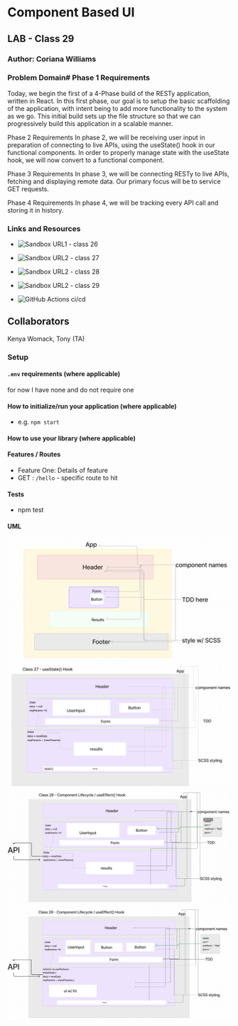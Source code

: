 # Component Based UI

## LAB - Class 29

### Author: Coriana Williams

### Problem Domain# Phase 1 Requirements
Today, we begin the first of a 4-Phase build of the RESTy application, written in React. In this first phase, our goal is to setup the basic scaffolding of the application, with intent being to add more functionality to the system as we go. This initial build sets up the file structure so that we can progressively build this application in a scalable manner.

Phase 2 Requirements
In phase 2, we will be receiving user input in preparation of connecting to live APIs, using the useState() hook in our functional components. In order to properly manage state with the useState hook, we will now convert <App /> to a functional component.

Phase 3 Requirements
In phase 3, we will be connecting RESTy to live APIs, fetching and displaying remote data. Our primary focus will be to service GET requests.

Phase 4 Requirements
In phase 4, we will be tracking every API call and storing it in history.

### Links and Resources
- ![Sandbox URL1 - class 26](https://codesandbox.io/p/github/Coriana1/resty/main?layout=%257B%2522sidebarPanel%2522%253A%2522EXPLORER%2522%252C%2522rootPanelGroup%2522%253A%257B%2522direction%2522%253A%2522horizontal%2522%252C%2522type%2522%253A%2522PANEL_GROUP%2522%252C%2522id%2522%253A%2522ROOT_LAYOUT%2522%252C%2522panels%2522%253A%255B%257B%2522type%2522%253A%2522PANEL_GROUP%2522%252C%2522direction%2522%253A%2522horizontal%2522%252C%2522id%2522%253A%2522EDITOR%2522%252C%2522panels%2522%253A%255B%257B%2522type%2522%253A%2522PANEL%2522%252C%2522panelType%2522%253A%2522TABS%2522%252C%2522id%2522%253A%2522clj6afjvj000b3b6m95pm6ep3%2522%257D%255D%252C%2522sizes%2522%253A%255B100%255D%257D%252C%257B%2522type%2522%253A%2522PANEL_GROUP%2522%252C%2522direction%2522%253A%2522horizontal%2522%252C%2522id%2522%253A%2522DEVTOOLS%2522%252C%2522panels%2522%253A%255B%257B%2522type%2522%253A%2522PANEL%2522%252C%2522panelType%2522%253A%2522TABS%2522%252C%2522id%2522%253A%2522clj6afjvj000d3b6mh9v3wk58%2522%257D%255D%252C%2522sizes%2522%253A%255B100%255D%257D%255D%252C%2522sizes%2522%253A%255B50%252C50%255D%257D%252C%2522tabbedPanels%2522%253A%257B%2522clj6afjvj000b3b6m95pm6ep3%2522%253A%257B%2522tabs%2522%253A%255B%257B%2522id%2522%253A%2522clj6afjvi000a3b6mwiy8xt07%2522%252C%2522mode%2522%253A%2522permanent%2522%252C%2522type%2522%253A%2522FILE%2522%252C%2522filepath%2522%253A%2522%252FREADME.md%2522%257D%255D%252C%2522id%2522%253A%2522clj6afjvj000b3b6m95pm6ep3%2522%252C%2522activeTabId%2522%253A%2522clj6afjvi000a3b6mwiy8xt07%2522%257D%252C%2522clj6afjvj000d3b6mh9v3wk58%2522%253A%257B%2522id%2522%253A%2522clj6afjvj000d3b6mh9v3wk58%2522%252C%2522activeTabId%2522%253A%2522clj6ag7k000b23b6mxc58qvie%2522%252C%2522tabs%2522%253A%255B%257B%2522type%2522%253A%2522TASK_LOG%2522%252C%2522taskId%2522%253A%2522start%2522%252C%2522id%2522%253A%2522clj6ag7k000b23b6mxc58qvie%2522%252C%2522mode%2522%253A%2522permanent%2522%257D%252C%257B%2522type%2522%253A%2522TASK_PORT%2522%252C%2522taskId%2522%253A%2522start%2522%252C%2522port%2522%253A3000%252C%2522id%2522%253A%2522clj6age1i00fb3b6mv0u32klt%2522%252C%2522mode%2522%253A%2522permanent%2522%252C%2522path%2522%253A%2522%2522%257D%255D%257D%257D%252C%2522showDevtools%2522%253Atrue%252C%2522showSidebar%2522%253Atrue%252C%2522sidebarPanelSize%2522%253A15%257D)

- ![Sandbox URL2 - class 27](https://codesandbox.io/p/github/Coriana1/resty/main?layout=%257B%2522sidebarPanel%2522%253A%2522EXPLORER%2522%252C%2522rootPanelGroup%2522%253A%257B%2522direction%2522%253A%2522horizontal%2522%252C%2522type%2522%253A%2522PANEL_GROUP%2522%252C%2522id%2522%253A%2522ROOT_LAYOUT%2522%252C%2522panels%2522%253A%255B%257B%2522type%2522%253A%2522PANEL_GROUP%2522%252C%2522direction%2522%253A%2522horizontal%2522%252C%2522id%2522%253A%2522EDITOR%2522%252C%2522panels%2522%253A%255B%257B%2522type%2522%253A%2522PANEL%2522%252C%2522panelType%2522%253A%2522TABS%2522%252C%2522id%2522%253A%2522clj6afjvj000b3b6m95pm6ep3%2522%257D%255D%252C%2522sizes%2522%253A%255B100%255D%257D%252C%257B%2522type%2522%253A%2522PANEL_GROUP%2522%252C%2522direction%2522%253A%2522horizontal%2522%252C%2522id%2522%253A%2522DEVTOOLS%2522%252C%2522panels%2522%253A%255B%257B%2522type%2522%253A%2522PANEL%2522%252C%2522panelType%2522%253A%2522TABS%2522%252C%2522id%2522%253A%2522clj6afjvj000d3b6mh9v3wk58%2522%257D%255D%252C%2522sizes%2522%253A%255B100%255D%257D%255D%252C%2522sizes%2522%253A%255B50%252C50%255D%257D%252C%2522tabbedPanels%2522%253A%257B%2522clj6afjvj000b3b6m95pm6ep3%2522%253A%257B%2522id%2522%253A%2522clj6afjvj000b3b6m95pm6ep3%2522%252C%2522tabs%2522%253A%255B%257B%2522id%2522%253A%2522clj6afjvi000a3b6mwiy8xt07%2522%252C%2522mode%2522%253A%2522permanent%2522%252C%2522type%2522%253A%2522FILE%2522%252C%2522filepath%2522%253A%2522%252FREADME.md%2522%252C%2522state%2522%253A%2522IDLE%2522%257D%252C%257B%2522type%2522%253A%2522EMPTY_DEVTOOL%2522%252C%2522id%2522%253A%2522clj6glra501xd3b6my4xjb8aj%2522%252C%2522mode%2522%253A%2522permanent%2522%257D%255D%252C%2522activeTabId%2522%253A%2522clj6afjvi000a3b6mwiy8xt07%2522%257D%252C%2522clj6afjvj000d3b6mh9v3wk58%2522%253A%257B%2522id%2522%253A%2522clj6afjvj000d3b6mh9v3wk58%2522%252C%2522tabs%2522%253A%255B%257B%2522type%2522%253A%2522TASK_LOG%2522%252C%2522taskId%2522%253A%2522start%2522%252C%2522id%2522%253A%2522clj6ag7k000b23b6mxc58qvie%2522%252C%2522mode%2522%253A%2522permanent%2522%257D%252C%257B%2522type%2522%253A%2522TASK_PORT%2522%252C%2522taskId%2522%253A%2522start%2522%252C%2522port%2522%253A3000%252C%2522id%2522%253A%2522clj6age1i00fb3b6mv0u32klt%2522%252C%2522mode%2522%253A%2522permanent%2522%252C%2522path%2522%253A%2522%2522%257D%255D%252C%2522activeTabId%2522%253A%2522clj6ag7k000b23b6mxc58qvie%2522%257D%257D%252C%2522showDevtools%2522%253Atrue%252C%2522showSidebar%2522%253Atrue%252C%2522sidebarPanelSize%2522%253A15%257D) 


- ![Sandbox URL2 - class 28](https://codesandbox.io/p/github/Coriana1/resty/main?layout=%257B%2522sidebarPanel%2522%253A%2522EXPLORER%2522%252C%2522rootPanelGroup%2522%253A%257B%2522direction%2522%253A%2522horizontal%2522%252C%2522type%2522%253A%2522PANEL_GROUP%2522%252C%2522id%2522%253A%2522ROOT_LAYOUT%2522%252C%2522panels%2522%253A%255B%257B%2522type%2522%253A%2522PANEL_GROUP%2522%252C%2522direction%2522%253A%2522horizontal%2522%252C%2522id%2522%253A%2522EDITOR%2522%252C%2522panels%2522%253A%255B%257B%2522type%2522%253A%2522PANEL%2522%252C%2522panelType%2522%253A%2522TABS%2522%252C%2522id%2522%253A%2522clj6afjvj000b3b6m95pm6ep3%2522%257D%255D%252C%2522sizes%2522%253A%255B100%255D%257D%252C%257B%2522type%2522%253A%2522PANEL_GROUP%2522%252C%2522direction%2522%253A%2522horizontal%2522%252C%2522id%2522%253A%2522DEVTOOLS%2522%252C%2522panels%2522%253A%255B%257B%2522type%2522%253A%2522PANEL%2522%252C%2522panelType%2522%253A%2522TABS%2522%252C%2522id%2522%253A%2522clj6afjvj000d3b6mh9v3wk58%2522%257D%255D%252C%2522sizes%2522%253A%255B100%255D%257D%255D%252C%2522sizes%2522%253A%255B50%252C50%255D%257D%252C%2522tabbedPanels%2522%253A%257B%2522clj6afjvj000b3b6m95pm6ep3%2522%253A%257B%2522id%2522%253A%2522clj6afjvj000b3b6m95pm6ep3%2522%252C%2522tabs%2522%253A%255B%257B%2522id%2522%253A%2522clj6afjvi000a3b6mwiy8xt07%2522%252C%2522mode%2522%253A%2522permanent%2522%252C%2522type%2522%253A%2522FILE%2522%252C%2522filepath%2522%253A%2522%252FREADME.md%2522%252C%2522state%2522%253A%2522IDLE%2522%257D%252C%257B%2522type%2522%253A%2522EMPTY_DEVTOOL%2522%252C%2522id%2522%253A%2522clj6glra501xd3b6my4xjb8aj%2522%252C%2522mode%2522%253A%2522permanent%2522%257D%255D%252C%2522activeTabId%2522%253A%2522clj6afjvi000a3b6mwiy8xt07%2522%257D%252C%2522clj6afjvj000d3b6mh9v3wk58%2522%253A%257B%2522id%2522%253A%2522clj6afjvj000d3b6mh9v3wk58%2522%252C%2522activeTabId%2522%253A%2522clj6ag7k000b23b6mxc58qvie%2522%252C%2522tabs%2522%253A%255B%257B%2522type%2522%253A%2522TASK_LOG%2522%252C%2522taskId%2522%253A%2522start%2522%252C%2522id%2522%253A%2522clj6ag7k000b23b6mxc58qvie%2522%252C%2522mode%2522%253A%2522permanent%2522%257D%252C%257B%2522type%2522%253A%2522TASK_PORT%2522%252C%2522taskId%2522%253A%2522start%2522%252C%2522port%2522%253A3000%252C%2522id%2522%253A%2522clj6age1i00fb3b6mv0u32klt%2522%252C%2522mode%2522%253A%2522permanent%2522%252C%2522path%2522%253A%2522%2522%257D%252C%257B%2522type%2522%253A%2522UNASSIGNED_PORT%2522%252C%2522port%2522%253A3000%252C%2522id%2522%253A%2522clj6gomv000pq3b6m1mxri5kf%2522%252C%2522mode%2522%253A%2522permanent%2522%252C%2522path%2522%253A%2522%2522%257D%255D%257D%257D%252C%2522showDevtools%2522%253Atrue%252C%2522showSidebar%2522%253Atrue%252C%2522sidebarPanelSize%2522%253A15%257D)

- ![Sandbox URL2 - class 29](https://codesandbox.io/p/github/Coriana1/resty/main?layout=%257B%2522sidebarPanel%2522%253A%2522EXPLORER%2522%252C%2522rootPanelGroup%2522%253A%257B%2522direction%2522%253A%2522horizontal%2522%252C%2522type%2522%253A%2522PANEL_GROUP%2522%252C%2522id%2522%253A%2522ROOT_LAYOUT%2522%252C%2522panels%2522%253A%255B%257B%2522type%2522%253A%2522PANEL_GROUP%2522%252C%2522direction%2522%253A%2522horizontal%2522%252C%2522id%2522%253A%2522EDITOR%2522%252C%2522panels%2522%253A%255B%257B%2522type%2522%253A%2522PANEL%2522%252C%2522panelType%2522%253A%2522TABS%2522%252C%2522id%2522%253A%2522clj6afjvj000b3b6m95pm6ep3%2522%257D%255D%252C%2522sizes%2522%253A%255B100%255D%257D%252C%257B%2522type%2522%253A%2522PANEL_GROUP%2522%252C%2522direction%2522%253A%2522horizontal%2522%252C%2522id%2522%253A%2522DEVTOOLS%2522%252C%2522panels%2522%253A%255B%257B%2522type%2522%253A%2522PANEL%2522%252C%2522panelType%2522%253A%2522TABS%2522%252C%2522id%2522%253A%2522clj6afjvj000d3b6mh9v3wk58%2522%257D%255D%252C%2522sizes%2522%253A%255B100%255D%257D%255D%252C%2522sizes%2522%253A%255B50%252C50%255D%257D%252C%2522tabbedPanels%2522%253A%257B%2522clj6afjvj000b3b6m95pm6ep3%2522%253A%257B%2522id%2522%253A%2522clj6afjvj000b3b6m95pm6ep3%2522%252C%2522tabs%2522%253A%255B%257B%2522id%2522%253A%2522clj6afjvi000a3b6mwiy8xt07%2522%252C%2522mode%2522%253A%2522permanent%2522%252C%2522type%2522%253A%2522FILE%2522%252C%2522filepath%2522%253A%2522%252FREADME.md%2522%252C%2522state%2522%253A%2522IDLE%2522%257D%252C%257B%2522id%2522%253A%2522clj6glra501xd3b6my4xjb8aj%2522%252C%2522mode%2522%253A%2522permanent%2522%252C%2522type%2522%253A%2522TASK_LOG%2522%252C%2522taskId%2522%253A%2522start%2522%257D%255D%252C%2522activeTabId%2522%253A%2522clj6afjvi000a3b6mwiy8xt07%2522%257D%252C%2522clj6afjvj000d3b6mh9v3wk58%2522%253A%257B%2522id%2522%253A%2522clj6afjvj000d3b6mh9v3wk58%2522%252C%2522tabs%2522%253A%255B%257B%2522type%2522%253A%2522TASK_LOG%2522%252C%2522taskId%2522%253A%2522start%2522%252C%2522id%2522%253A%2522clj6ag7k000b23b6mxc58qvie%2522%252C%2522mode%2522%253A%2522permanent%2522%257D%252C%257B%2522type%2522%253A%2522TASK_PORT%2522%252C%2522taskId%2522%253A%2522start%2522%252C%2522port%2522%253A3000%252C%2522id%2522%253A%2522clj6age1i00fb3b6mv0u32klt%2522%252C%2522mode%2522%253A%2522permanent%2522%252C%2522path%2522%253A%2522%252F%2522%257D%252C%257B%2522type%2522%253A%2522UNASSIGNED_PORT%2522%252C%2522port%2522%253A3000%252C%2522id%2522%253A%2522clj6gomv000pq3b6m1mxri5kf%2522%252C%2522mode%2522%253A%2522permanent%2522%252C%2522path%2522%253A%2522%2522%257D%255D%252C%2522activeTabId%2522%253A%2522clj6ag7k000b23b6mxc58qvie%2522%257D%257D%252C%2522showDevtools%2522%253Atrue%252C%2522showSidebar%2522%253Atrue%252C%2522sidebarPanelSize%2522%253A15%257D)


- ![GitHub Actions ci/cd](https://github.com/Coriana1/resty/actions)
## Collaborators
Kenya Womack, Tony (TA)

### Setup
#### `.env` requirements (where applicable)
for now I have none and do not require one
#### How to initialize/run your application (where applicable)
- e.g. `npm start`
#### How to use your library (where applicable)
#### Features / Routes
- Feature One: Details of feature
- GET : `/hello` - specific route to hit
#### Tests
- npm test
#### UML
![RESTy UML - Phase 1 - Class 26](./assets/baseUML.png)
![RESTy UML - Phase 2 - Class 27](./assets/stateUML.png)
![RESTy UML - Phase 3 - Class 28](./assets/effectHookUML.png)
![RESTy UML - Phase 4 - Class 29](./assets/reducerHookUML.png)